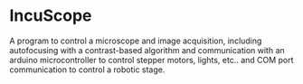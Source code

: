 IncuScope
=================

A program to control a microscope and image acquisition, including autofocusing with a contrast-based algorithm and communication with an arduino microcontroller to control stepper motors, lights, etc.. and COM port communication to control a robotic stage. 